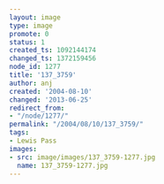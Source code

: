 ```yaml
---
layout: image
type: image
promote: 0
status: 1
created_ts: 1092144174
changed_ts: 1372159456
node_id: 1277
title: '137_3759'
author: anj
created: '2004-08-10'
changed: '2013-06-25'
redirect_from:
- "/node/1277/"
permalink: "/2004/08/10/137_3759/"
tags:
- Lewis Pass
images:
- src: image/images/137_3759-1277.jpg
  name: 137_3759-1277.jpg
---
```


